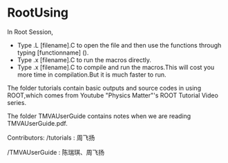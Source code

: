 # RootUsing
In Root Session,
 - Type .L [filename].C to open the file and then use the functions through typing [functionname] ().
 - Type .x [filename].C to run the macros directly.
 - Type .x [filename].C to compile and run the macros.This will cost you more time in compilation.But it is much faster to run.
  
The folder tutorials contain basic outputs and source codes in using ROOT,which comes from Youtube "Physics Matter"'s ROOT Tutorial Video series.

The folder TMVAUserGuide contains notes when we are reading TMVAUserGuide.pdf.

Contributors:
/tutorials : 周飞扬

/TMVAUserGuide : 陈瑞琪、周飞扬
